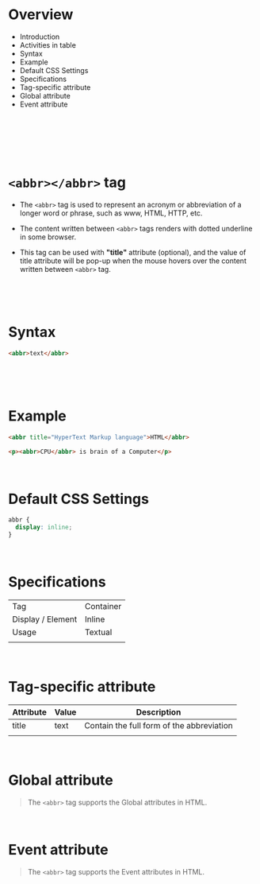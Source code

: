 # Overview

- Introduction
- Activities in table
- Syntax
- Example
- Default CSS Settings
- Specifications
- Tag-specific attribute
- Global attribute
- Event attribute

&nbsp;

&nbsp;

&nbsp;

# `<abbr></abbr>` tag

- The `<abbr>` tag is used to represent an acronym or abbreviation of a longer word or phrase, such as www, HTML, HTTP, etc.

- The content written between `<abbr>` tags renders with dotted underline in some browser.

- This tag can be used with **"title"** attribute (optional), and the value of title attribute will be pop-up when the mouse hovers over the content written between `<abbr>` tag.

&nbsp;

&nbsp;

# Syntax

```html
<abbr>text</abbr>
```

&nbsp;

&nbsp;

# Example

```html
<abbr title="HyperText Markup language">HTML</abbr>

<p><abbr>CPU</abbr> is brain of a Computer</p>
```

&nbsp;

# Default CSS Settings

```css
abbr {
  display: inline;
}
```

&nbsp;

# Specifications

|                   |           |
| ----------------- | --------- |
| Tag               | Container |
| Display / Element | Inline    |
| Usage             | Textual   |
|                   |           |

&nbsp;

# Tag-specific attribute

| Attribute | Value | Description                               |
| --------- | ----- | ----------------------------------------- |
| title     | text  | Contain the full form of the abbreviation |
|           |       |                                           |

&nbsp;

# Global attribute

> The `<abbr>` tag supports the Global attributes in HTML.

&nbsp;

# Event attribute

> The `<abbr>` tag supports the Event attributes in HTML.
